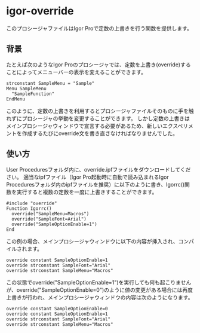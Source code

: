 # igor-override

このプロシージャファイルはIgor Proで定数の上書きを行う関数を提供します。

## 背景

たとえば次のようなIgor Proのプロシージャでは、定数を上書き(override)することによってメニューバーの表示を変えることができます。

```
strconstant SampleMenu = "Sample"
Menu SampleMenu
  "SampleFunction"
EndMenu
```

このように、定数の上書きを利用するとプロシージャファイルそのものに手を触れずにプロシージャの挙動を変更することができます。
しかし定数の上書きはメインプロシージャウィンドウで宣言する必要があるため、新しいエクスペリメントを作成するたびにoverride文を書き直さなければなりませんでした。

## 使い方
User Proceduresフォルダ内に、override.ipfファイルをダウンロードしてください。
適当なipfファイル（Igor Pro起動時に自動で読み込まれるIgor Proceduresフォルダ内のipfファイルを推奨）に以下のように書き、Igorrc()関数を実行すると複数の定数を一度に上書きすることができます。

```
#include "override"
Function Igorrc()
  override("SampleMenu=Macros")
  override("SampleFont=Arial")
  override("SampleOptionEnable=1")
End
```

この例の場合、メインプロシージャウィンドウに以下の内容が挿入され、コンパイルされます。

```
override constant SampleOptionEnable=1
override strconstant SampleFont="Arial"
override strconstant SampleMenu="Macros"
```

この状態でoverride("SampleOptionEnable=1")を実行しても何も起こりませんが、override("SampleOptionEnable=0")のように値の変更がある場合には再度上書きが行われ、メインプロシージャウィンドウの内容は次のようになります。

```
override constant SampleOptionEnable=0
override constant SampleOptionEnable=1
override strconstant SampleFont="Arial"
override strconstant SampleMenu="Macros"
```

